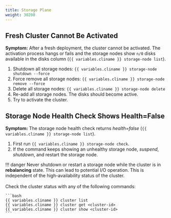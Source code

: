 ```yaml
---
title: Storage Plane
weight: 30200
---
```


## Fresh Cluster Cannot Be Activated

**Symptom:** After a fresh deployment, the cluster cannot be activated. The activation process hangs or fails and the
storage nodes show `n/0` disks available in the disks column (`{{ variables.cliname }} storage-node list`).

1. Shutdown all storage nodes: `{{ variables.cliname }} storage-node shutdown --force`
2. Force remove all storage nodes: `{{ variables.cliname }} storage-node remove --force`
3. Delete all storage nodes: `{{ variables.cliname }} storage-node delete`
4. Re-add all storage nodes. The disks should become active.
5. Try to activate the cluster.

## Storage Node Health Check Shows Health=False

**Symptom:** The storage node health check returns _health=false_ (`{{ variables.cliname }} storage-node list`).

1. First run `{{ variables.cliname }} storage-node check`.
2. If the command keeps showing an unhealthy storage node, _suspend_, _shutdown_, and restart the storage node.

!!! danger
    Never shutdown or restart a storage node while the cluster is in **rebalancing** state. This can lead to potential
    I/O operation. This is independent of the high-availability status of the cluster.<br/><br/>
    Check the cluster status with any of the following commands:

    ```bash
    {{ variables.cliname }} cluster list
    {{ variables.cliname }} cluster get <cluster-id>
    {{ variables.cliname }} cluster show <cluster-id>
    ```
